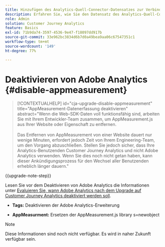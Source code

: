 ```yaml
---
title: Hinzufügen des Analytics-Quell-Connector-Datensatzes zur Verbindung
description: Erfahren Sie, wie Sie den Datensatz des Analytics-Quell-Connectors zur Verbindung hinzufügen
role: Admin
solution: Customer Journey Analytics
feature: Basics
exl-id: 71b9da74-3597-4536-9e47-f18097dd917b
source-git-commit: 33e962bc3834d6b7d0a49bea9aa06c67547351c1
workflow-type: tm+mt
source-wordcount: '149'
ht-degree: 77%

---
```


# Deaktivieren von Adobe Analytics {#disable-appmeasurement}

<!-- markdownlint-disable MD034 -->

>[!CONTEXTUALHELP]
>id="cja-upgrade-disable-appmeasurement"
>title="AppMeasurement-Datenerfassung deaktivieren"
>abstract="Wenn die Web-SDK-Daten voll funktionsfähig sind, arbeiten Sie mit Ihrem Entwickler-Team zusammen, um AppMeasurement.js aus Ihrer Website oder Eigenschaft zu entfernen.<br><br>Das Entfernen von AppMeasurement von einer Website dauert nur wenige Minuten, erfordert jedoch Zeit von Ihrem Engineering-Team, um den Vorgang abzuschließen. Stellen Sie jedoch sicher, dass Ihre Analytics-Benutzenden Customer Journey Analytics und nicht Adobe Analytics verwenden. Wenn Sie dies noch nicht getan haben, kann dieser Ankündigungsprozess für den Wechsel aller Benutzenden erheblich länger dauern."

<!-- markdownlint-enable MD034 -->

{{upgrade-note-step}}

Lesen Sie vor dem Deaktivieren von Adobe Analytics die Informationen unter [Evaluieren Sie, wann Adobe Analytics nach dem Upgrade auf Customer Journey Analytics deaktiviert werden soll](/help/getting-started/cja-upgrade/cja-upgrade-fully-move.md).

* **Tags:** Deaktivieren der Adobe Analytics-Erweiterung

* **AppMeasurment:** Ersetzen der AppMeasurement.js library s=newobject

>[!NOTE]
>
>Diese Informationen sind noch nicht verfügbar. Es wird in naher Zukunft verfügbar sein.

